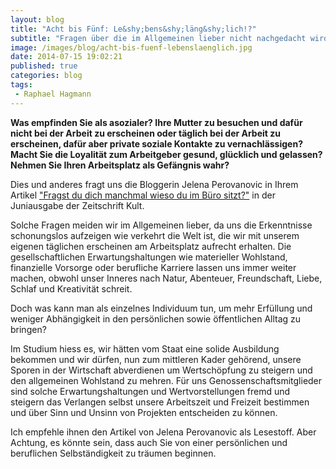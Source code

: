 ```yaml
---
layout: blog
title: "Acht bis Fünf: Le&shy;bens&shy;läng&shy;lich!?"
subtitle: "Fragen über die im Allgemeinen lieber nicht nachgedacht wird."
image: /images/blog/acht-bis-fuenf-lebenslaenglich.jpg
date: 2014-07-15 19:02:21
published: true
categories: blog
tags:
 - Raphael Hagmann
---
```


**Was empfinden Sie als asozialer? Ihre Mutter zu besuchen und dafür nicht bei der Arbeit zu erscheinen oder täglich bei der Arbeit zu erscheinen, dafür aber private soziale Kontakte zu vernachlässigen? Macht Sie die Loyalität zum Arbeitgeber gesund, glücklich und gelassen? Nehmen Sie Ihren Arbeitsplatz als Gefängnis wahr?**

Dies und anderes fragt uns die Bloggerin Jelena Perovanovic in Ihrem Artikel ["Fragst du dich manchmal wieso du im Büro sitzt?"][issu1] in der Juniausgabe der Zeitschrift Kult.

Solche Fragen meiden wir im Allgemeinen lieber, da uns die Erkenntnisse schonungslos aufzeigen wie verkehrt die Welt ist, die wir mit unserem eigenen täglichen erscheinen am Arbeitsplatz aufrecht erhalten. Die gesellschaftlichen Erwartungshaltungen wie materieller Wohlstand, finanzielle Vorsorge oder berufliche Karriere lassen uns immer weiter machen, obwohl unser Inneres nach Natur, Abenteuer, Freundschaft, Liebe, Schlaf und Kreativität schreit.

Doch was kann man als einzelnes Individuum tun, um mehr Erfüllung und weniger Abhängigkeit in den persönlichen sowie öffentlichen Alltag zu bringen?

Im Studium hiess es, wir hätten vom Staat eine solide Ausbildung bekommen und wir dürfen, nun zum mittleren Kader gehörend, unsere Sporen in der Wirtschaft abverdienen um Wertschöpfung zu steigern und den allgemeinen Wohlstand zu mehren.
Für uns Genossenschaftsmitglieder sind solche Erwartungshaltungen und Wertvorstellungen fremd und steigern das Verlangen selbst unsere Arbeitszeit und Freizeit bestimmen und über Sinn und Unsinn von Projekten entscheiden zu können.

Ich empfehle ihnen den Artikel von Jelena Perovanovic als Lesestoff. Aber Achtung, es könnte sein, dass auch Sie von einer persönlichen und beruflichen Selbständigkeit zu träumen beginnen.

[issu1]: http://issuu.com/kultch/docs/06_kult_ch_juni_2014/0